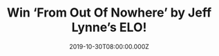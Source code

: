 ---
campaign-uuid: "c-21c2c89b-61b7-442c-8b9b-f62294967324"
type: "Competition"
category: "Music"
date: "2019-10-30T08:00:00.000Z"
end-date: "2019-11-30T23:59:00.000Z"
disable-form: false
is_promoted: false
has_entry_page: true
title: "Win ‘From Out Of Nowhere’ by Jeff Lynne’s ELO!"
competition-description: "<p>Jeff Lynne’s ELO, whose music has touched fans deeply\
  \ across three generations now, has found himself in recent years at the peak of\
  \ his powers as a songwriter, musician and producer. The forthcoming album is finally\
  \ here and we are giving away a copy to you! Click below and it could be yours!</p>\n"
hero-header: "Win ‘From Out Of Nowhere’ by Jeff Lynne’s ELO!"
terms-confirmation: "N/A"
banner-img: "https://assets.expresslyapp.com/asset-3b337f66-a0c6-4e41-abc6-5a099af24cc2.jpg"
logo-left-href: "http://club.expressly.io"
logo-left-image: "https://assets.expresslyapp.com/asset-10d44d37-88a1-4fcc-b341-ff276a391ac8.jpg"
logo-left-title: "Expressly club"
bg-image-hero: "https://assets.expresslyapp.com/asset-3e3fd66c-2801-4f88-a8a0-c72089bcf3e8.jpg"
bg-image-first: "https://assets.expresslyapp.com/asset-868b8f48-50ee-4635-8263-3b76e1492e9d.jpg"
section1-content: "<p>Jeff Lynne’s ELO, whose music has touched fans deeply across\
  \ three generations now, has found himself in recent years at the peak of his powers\
  \ as a songwriter, musician and producer. The forthcoming album features a buoyant\
  \ title song which opens the ten-track record including the wistful “Help Yourself”\
  \ to the celebratory “Down Came the Rain” to the churning rocker “One More Time”\
  \ to the sweet closer, “Songbird.”</p>\n<p>’From Out of Nowhere’ shows Lynne finding\
  \ new facets to his signature sound, at once drawing on his globally loved legacy\
  \ and forging new paths in both sounds and emotions. Once again, he plays nearly\
  \ every note of the music on guitars, bass, piano, drums, keyboards and vibes, as\
  \ well as singing all of the lead and layered harmony vocals.</p>\n<p>Click below\
  \ for a chance to win it now.Good luck!</p>\n"
entry-title: "Win ‘From Out Of Nowhere’ by Jeff Lynne’s ELO!"
entry-content: "<p>Enter the draw to win ‘From Out Of Nowhere’ by Jeff Lynne’s ELO\
  \ by completing the form below before 23:59 on the 30th of November 2019.</p>\n"
has-winner: false
prize-description: "‘From Out Of Nowhere’ by Jeff Lynne’s ELO"
special-conditions: "Multiple entries are allowed up to one every day.\r\n\r\nThis\
  \ competition is also available on: http:/aaa.nme.com/competitons/jeff-lynnes-album-giveaway"
country-restrictions:
- "GB"
---